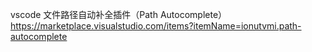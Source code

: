 vscode 文件路径自动补全插件（Path Autocomplete）
https://marketplace.visualstudio.com/items?itemName=ionutvmi.path-autocomplete

